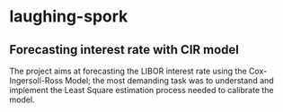 # laughing-spork
## Forecasting interest rate with CIR model
The project aims at forecasting the LIBOR interest rate using the Cox-Ingersoll-Ross Model; the most demanding task was to understand and implement the Least Square estimation process needed to calibrate the model.
